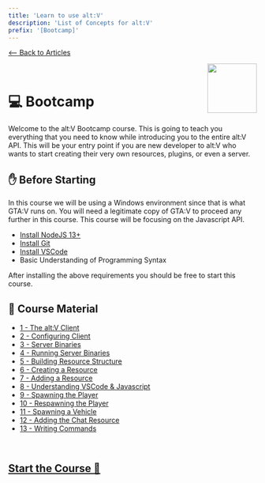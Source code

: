 ```yaml
---
title: 'Learn to use alt:V'
description: 'List of Concepts for alt:V'
prefix: '[Bootcamp]'
---
```


[<-- Back to Articles](../index.md)

<img src="https://i.imgur.com/CArM62I.png" height="100" align="right">&nbsp;&nbsp;

# 💻 Bootcamp

Welcome to the alt:V Bootcamp course. This is going to teach you everything that you need to know while introducing you to the entire alt:V API. This will be your entry point if you are new developer to alt:V who wants to start creating their very own resources, plugins, or even a server.

## ✋ Before Starting

In this course we will be using a Windows environment since that is what GTA:V runs on. You will need a legitimate copy of GTA:V to proceed any further in this course. This course will be focusing on the Javascript API.

-   [Install NodeJS 13+](https://nodejs.org/en/download/)
-   [Install Git](https://git-scm.com/downloads)
-   [Install VSCode](https://code.visualstudio.com/download)
-   Basic Understanding of Programming Syntax

After installing the above requirements you should be free to start this course.

## 📄 Course Material

-   [1 - The alt:V Client](./001.md)
-   [2 - Configuring Client](./002.md)
-   [3 - Server Binaries](./003.md)
-   [4 - Running Server Binaries](./004.md)
-   [5 - Building Resource Structure](./005.md)
-   [6 - Creating a Resource](./006.md)
-   [7 - Adding a Resource](./007.md)
-   [8 - Understanding VSCode & Javascript](./008.md)
-   [9 - Spawning the Player](./009.md)
-   [10 - Respawning the Player](./010.md)
-   [11 - Spawning a Vehicle](./011.md)
-   [12 - Adding the Chat Resource](./012.md)
-   [13 - Writing Commands](./013.md)

<br />
<a href="./001.md"><h2>Start the Course 🚀</h2></a>
<br />
